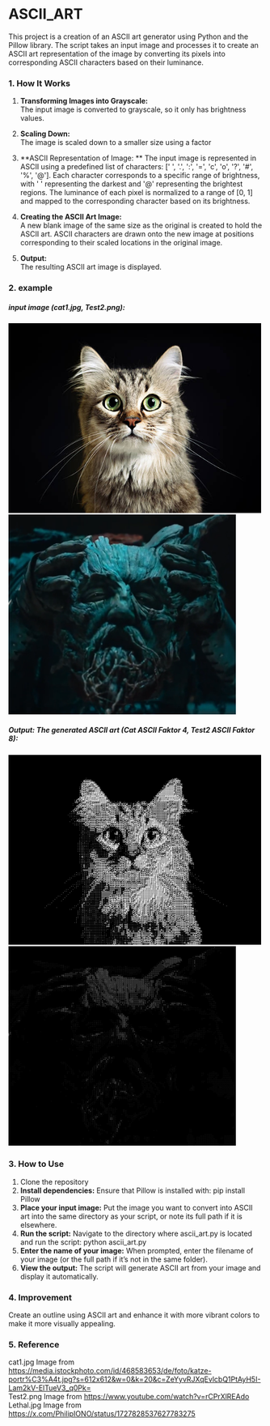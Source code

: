 # ASCII_ART

This project is a creation of an ASCII art generator using Python and the Pillow library. The script takes an input image and processes it to create an ASCII art representation of the image by converting its pixels into corresponding ASCII characters based on their luminance.

### 1. How It Works
1. **Transforming Images into Grayscale:**  
        The input image is converted to grayscale, so it only has brightness values.

2. **Scaling Down:**  
        The image is scaled down to a smaller size using a factor

3. **ASCII Representation of Image: ** 
        The input image is represented in ASCII using a predefined list of characters: [' ', '.', ':', '=', 'c', 'o', '?', '#', '%', '@']. Each character corresponds to a specific range of brightness, with ' ' representing the darkest and '@' representing the brightest regions. The luminance of each pixel is normalized to a range of [0, 1] and mapped to the corresponding character based on its brightness.

5. **Creating the ASCII Art Image:**  
        A new blank image of the same size as the original is created to hold the ASCII art. ASCII characters are drawn onto the new image at positions corresponding to their scaled locations in the original image.

6. **Output:**  
        The resulting ASCII art image is displayed.

### 2. example
##### input image (cat1.jpg, Test2.png):
<p align="left">
  <img src="example_Images/cat1.jpg" width="500" />
  <img src="example_Images/Test2.png" width="450" />
</p>

##### Output: The generated ASCII art (Cat ASCII Faktor 4, Test2 ASCII Faktor 8):
<p align="left">
  <img src="example_Images/cat1_ascii_factor4.PNG" width="500" />
  <img src="example_Images/Test2_ascii_factor8.PNG" width="450" />
</p>

### 3. How to Use
1. Clone the repository
2. **Install dependencies:** Ensure that Pillow is installed with:    pip install Pillow
3. **Place your input image:** Put the image you want to convert into ASCII art into the same directory as your script, or note its full path if it is elsewhere.
4. **Run the script:** Navigate to the directory where ascii_art.py is located and run the script:   python ascii_art.py
5. **Enter the name of your image:** When prompted, enter the filename of your image (or the full path if it’s not in the same folder).
6. **View the output:** The script will generate ASCII art from your image and display it automatically.

### 4. Improvement
Create an outline using ASCII art and enhance it with more vibrant colors to make it more visually appealing.

### 5. Reference
cat1.jpg Image from https://media.istockphoto.com/id/468583653/de/foto/katze-portr%C3%A4t.jpg?s=612x612&w=0&k=20&c=ZeYyvRJXqEvlcbQ1PtAyH5I-Lam2kV-ElTueV3_q0Pk=   
Test2.png Image from https://www.youtube.com/watch?v=rCPrXlREAdo   
Lethal.jpg Image from https://x.com/PhilipIONO/status/1727828537627783275   
